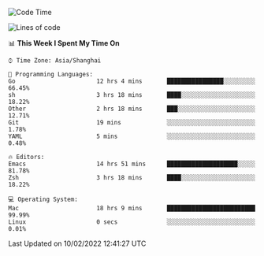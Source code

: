 <!--START_SECTION:waka-->
![Code Time](http://img.shields.io/badge/Code%20Time-612%20hrs%2046%20mins-blue)

![Lines of code](https://img.shields.io/badge/From%20Hello%20World%20I%27ve%20Written-22%20Thousand%20lines%20of%20code-blue)

📊 **This Week I Spent My Time On** 

```text
⌚︎ Time Zone: Asia/Shanghai

💬 Programming Languages: 
Go                       12 hrs 4 mins       ████████████████░░░░░░░░░   66.45% 
sh                       3 hrs 18 mins       ████░░░░░░░░░░░░░░░░░░░░░   18.22% 
Other                    2 hrs 18 mins       ███░░░░░░░░░░░░░░░░░░░░░░   12.71% 
Git                      19 mins             ░░░░░░░░░░░░░░░░░░░░░░░░░   1.78% 
YAML                     5 mins              ░░░░░░░░░░░░░░░░░░░░░░░░░   0.48%

🔥 Editors: 
Emacs                    14 hrs 51 mins      ████████████████████░░░░░   81.78% 
Zsh                      3 hrs 18 mins       ████░░░░░░░░░░░░░░░░░░░░░   18.22%

💻 Operating System: 
Mac                      18 hrs 9 mins       █████████████████████████   99.99% 
Linux                    0 secs              ░░░░░░░░░░░░░░░░░░░░░░░░░   0.01%

```


 Last Updated on 10/02/2022 12:41:27 UTC
<!--END_SECTION:waka-->
